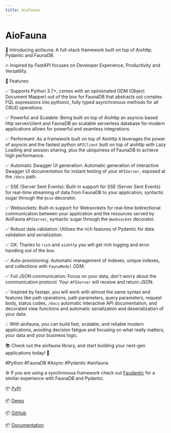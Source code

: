 ```yaml
---
title: AioFauna
---
```


# AioFauna

🚀 Introducing aiofauna: A full-stack framework built on top of Aiohttp, Pydantic and FaunaDB.

🔥 Inspired by FastAPI focuses on Developer Experience, Productivity and Versatility.

🌟 Features:

✅ Supports Python 3.7+, comes with an opinionated ODM (Object Document Mapper) out of the box for FaunaDB that abstracts out complex FQL expressions into pythonic, fully typed asynchronous methods for all CRUD operations.

✅ Powerful and Scalable: Being built on top of Aiohttp an asyncio based http server/client and FaunaDB an scalable serverless database for modern applications allows for powerful and seamless integrations.

✅ Performant: As a framework built on top of Aiohttp it leverages the power of asyncio and the fastest python `APIClient` built on top of aiohttp with Lazy Loading and session sharing, plus the ubiquiness of FaunaDB to achieve high performance.

✅ Automatic Swagger UI generation: Automatic generation of interactive Swagger UI documentation for instant testing of your `APIServer`, exposed at the `/docs` path.

✅ SSE (Server Sent Events): Built-in support for SSE (Server Sent Events) for real-time streaming of data from FaunaDB to your application, syntactic sugar through the `@sse` decorator.

✅ Websockets: Built-in support for Websockets for real-time bidirectional communication between your application and the resources served by AioFauna `APIServer`, syntactic sugar through the `@websocket` decorator.

✅ Robust data validation: Utilizes the rich features of Pydantic for data validation and serialization.

✅ OX: Thanks to `rich` and `aiohttp` you will get rich logging and error handling out of the box.

✅ Auto-provisioning: Automatic management of indexes, unique indexes, and collections with `FaunaModel` ODM.

✅ Full JSON communication: Focus on your data, don't worry about the communication protocol. Your `APIServer` will receive and return JSON.

✅ Inspired by fastapi, you will work with almost the same syntax and features like path operations, path parameters, query parameters, request body, status codes, `/docs` automatic interactive API documentation, and decorated view functions and automatic serialization and deserialization of your data.

💡 With aiofauna, you can build fast, scalable, and reliable modern applications, avoiding decision fatigue and focusing on what really matters, your data and your business logic.

📚 Check out the aiofauna library, and start building your next-gen applications today! 🚀

#Python #FaunaDB #Async #Pydantic #aiofauna

⚙️ If you are using a synchronous framework check out [Faudantic](https://github.com/obahamonde/faudantic) for a similar experience with FaunaDB and Pydantic.

📦 [PyPi](https://pypi.org/project/aiofauna/)

📦 [Demo](https://www.aiofauna.com)

📦 [GitHub](https://github.com/obahamonde/aiofauna)

📦 [Documentation](https://docs.aiofauna.com)